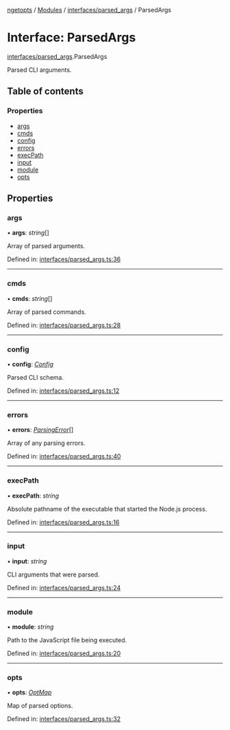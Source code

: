 [ngetopts](../README.md) / [Modules](../modules.md) / [interfaces/parsed_args](../modules/interfaces_parsed_args.md) / ParsedArgs

# Interface: ParsedArgs

[interfaces/parsed_args](../modules/interfaces_parsed_args.md).ParsedArgs

Parsed CLI arguments.

## Table of contents

### Properties

- [args](interfaces_parsed_args.parsedargs.md#args)
- [cmds](interfaces_parsed_args.parsedargs.md#cmds)
- [config](interfaces_parsed_args.parsedargs.md#config)
- [errors](interfaces_parsed_args.parsedargs.md#errors)
- [execPath](interfaces_parsed_args.parsedargs.md#execpath)
- [input](interfaces_parsed_args.parsedargs.md#input)
- [module](interfaces_parsed_args.parsedargs.md#module)
- [opts](interfaces_parsed_args.parsedargs.md#opts)

## Properties

### args

• **args**: _string_[]

Array of parsed arguments.

Defined in: [interfaces/parsed_args.ts:36](https://github.com/prasadrajandran/ngetopts/blob/2ee1844/src/interfaces/parsed_args.ts#L36)

---

### cmds

• **cmds**: _string_[]

Array of parsed commands.

Defined in: [interfaces/parsed_args.ts:28](https://github.com/prasadrajandran/ngetopts/blob/2ee1844/src/interfaces/parsed_args.ts#L28)

---

### config

• **config**: [_Config_](interfaces_config.config.md)

Parsed CLI schema.

Defined in: [interfaces/parsed_args.ts:12](https://github.com/prasadrajandran/ngetopts/blob/2ee1844/src/interfaces/parsed_args.ts#L12)

---

### errors

• **errors**: [_ParsingError_](interfaces_parsing_error.parsingerror.md)[]

Array of any parsing errors.

Defined in: [interfaces/parsed_args.ts:40](https://github.com/prasadrajandran/ngetopts/blob/2ee1844/src/interfaces/parsed_args.ts#L40)

---

### execPath

• **execPath**: _string_

Absolute pathname of the executable that started the Node.js process.

Defined in: [interfaces/parsed_args.ts:16](https://github.com/prasadrajandran/ngetopts/blob/2ee1844/src/interfaces/parsed_args.ts#L16)

---

### input

• **input**: _string_

CLI arguments that were parsed.

Defined in: [interfaces/parsed_args.ts:24](https://github.com/prasadrajandran/ngetopts/blob/2ee1844/src/interfaces/parsed_args.ts#L24)

---

### module

• **module**: _string_

Path to the JavaScript file being executed.

Defined in: [interfaces/parsed_args.ts:20](https://github.com/prasadrajandran/ngetopts/blob/2ee1844/src/interfaces/parsed_args.ts#L20)

---

### opts

• **opts**: [_OptMap_](../modules/interfaces_opt_map.md#optmap)

Map of parsed options.

Defined in: [interfaces/parsed_args.ts:32](https://github.com/prasadrajandran/ngetopts/blob/2ee1844/src/interfaces/parsed_args.ts#L32)
